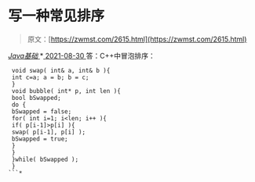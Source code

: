 <!--yml
category: 未分类
date: 0001-01-01 00:00:00
-->

# 写一种常见排序

> 原文：[https://zwmst.com/2615.html](https://zwmst.com/2615.html)

   [ *Java基础* ](https://zwmst.com/java%e5%9f%ba%e7%a1%80)*[ <time datetime="2021-08-30T09:17:53+08:00"> 2021-08-30 </time> ](https://zwmst.com/2615.html)  答：C++中冒泡排序：

```
 void swap( int& a, int& b ){ 
 int c=a; a = b; b = c; 
 } 
 void bubble( int* p, int len ){ 
 bool bSwapped; 
 do { 
 bSwapped = false; 
 for( int i=1; i<len; i++ ){ 
 if( p[i-1]>p[i] ){ 
 swap( p[i-1], p[i] ); 
 bSwapped = true; 
 } 
 } 
 }while( bSwapped ); 
 } 
```*